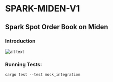 # SPARK-MIDEN-V1
## Spark Spot Order Book on Miden

### Introduction
![alt text](https://i.ibb.co/xLTVj7n/image.png)

### Running Tests: 
```
cargo test --test mock_integration
```
